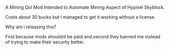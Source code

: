 A Mining Qol Mod Intended to Automate Mining Aspect of Hypixel Skyblock.

Costs about 30 bucks but I managed to get it working without a license.

Why am i releasing this?

First because mods shouldnt be paid and second they banned me instead of trying to make their security better.
